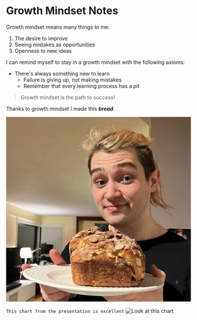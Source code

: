 # Growth Mindset Notes

Growth mindset means many things to me:

1. The desire to improve
2. Seeing mistakes as opportunities
3. Openness to new ideas

I can remind myself to stay in a growth mindset with the following axioms:

- There's always something new to learn
  - Failure is giving up, not making mistakes
  - Remember that every learning process has a pit

>Growth mindset is the path to success!

Thanks to growth mindset I made this ***bread***.

![Some bread I made](/mybread.jpg)

`This chart from the presentation is excellent`
![Look at this chart](https://3kllhk1ibq34qk6sp3bhtox1-wpengine.netdna-ssl.com/wp-content/uploads/NewGrowthMindset2.png)
